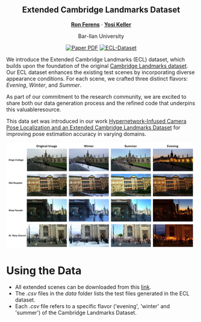 <div align="center">
<h2>Extended Cambridge Landmarks Dataset</h2>

[**Ron Ferens**](https://ronferens.github.io/) · [**Yosi Keller**](https://yosikeller.github.io/)

Bar-Ilan University

<a href="[https://arxiv.org/abs/2103.11477](https://arxiv.org/abs/2303.02610)"><img src='https://img.shields.io/badge/arXiv-HyperPose-red' alt='Paper PDF'></a>
<a href='https://ronferens.github.io/extcambridgelandmarks/'><img src='https://img.shields.io/badge/Dataset-ECL-green' alt='ECL-Dataset' target="_blank"></a>
</div>

 We introduce the Extended Cambridge Landmarks (ECL) dataset, which builds upon the foundation of the original [Cambridge Landmarks dataset](https://www.repository.cam.ac.uk/items/53788265-cb98-42ee-b85b-7a0cbc8eddb3). Our ECL dataset enhances the existing test scenes by incorporating diverse appearance conditions.
For each scene, we crafted three distinct flavors: *Evening*, *Winter*, and *Summer*.
 
As part of our commitment to the research community, we are excited to share both our data generation process and the refined code that underpins this valuableresource.


This data set was introduced in our work [Hypernetwork-Infused Camera Pose Localization and an Extended Cambridge Landmarks Dataset](https://anonymous.4open.science/r/hyperpose-0A22) for improving pose estimation accuracy in varying domains.

![plot](./static/images/ecl_teaser.png?raw=true "Title")
 

# Using the Data
* All extended scenes can be downloaded from this [link](https://www.dropbox.com/scl/fi/ggk428p2mpffdr7la0kxv/ExtendedCambridgeLandmarksDataset.zip?rlkey=dypw2seu66jl243ic7c1t0y6v&e=1&st=rv7jbdd9&dl=0).
* The <i>.csv</i> files in the <i>data</i> folder lists the test files generated in the ECL dataset.
* Each <i>.csv</i> file refers to a specific flavor ('evening', 'winter' and 'summer') of the Cambridge Landmarks Dataset.
